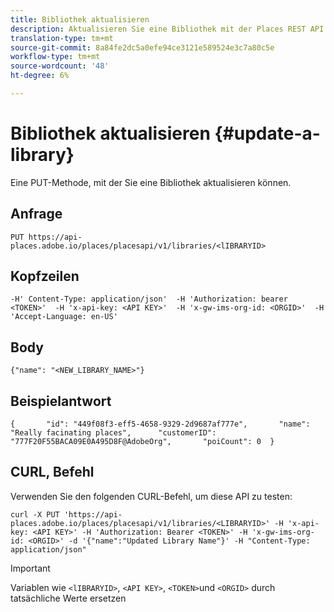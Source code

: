 ```yaml
---
title: Bibliothek aktualisieren
description: Aktualisieren Sie eine Bibliothek mit der Places REST API.
translation-type: tm+mt
source-git-commit: 8a84fe2dc5a0efe94ce3121e589524e3c7a80c5e
workflow-type: tm+mt
source-wordcount: '48'
ht-degree: 6%

---
```



# Bibliothek aktualisieren {#update-a-library}

Eine PUT-Methode, mit der Sie eine Bibliothek aktualisieren können.

## Anfrage

```text
PUT https://api-places.adobe.io/places/placesapi/v1/libraries/<lIBRARYID>
```

## Kopfzeilen

```text
-H' Content-Type: application/json'  -H 'Authorization: bearer <TOKEN>'  -H 'x-api-key: <API KEY>'  -H 'x-gw-ims-org-id: <ORGID>'  -H 'Accept-Language: en-US'
```

## Body

```text
{"name": "<NEW_LIBRARY_NAME>"}
```

## Beispielantwort

```text
{       "id": "449f08f3-eff5-4658-9329-2d9687af777e",       "name": "Really facinating places",      "customerID": "777F20F55BACA09E0A495D8F@AdobeOrg",       "poiCount": 0  }
```

## CURL, Befehl

Verwenden Sie den folgenden CURL-Befehl, um diese API zu testen:

```text
curl -X PUT 'https://api-places.adobe.io/places/placesapi/v1/libraries/<LIBRARYID>' -H 'x-api-key: <API KEY>' -H 'Authorization: Bearer <TOKEN>' -H 'x-gw-ims-org-id: <ORGID>' -d '{"name":"Updated Library Name"}' -H "Content-Type: application/json"
```

>[!IMPORTANT]
>
>Variablen wie `<lIBRARYID>`, `<API KEY>`, `<TOKEN>`und `<ORGID>` durch tatsächliche Werte ersetzen

